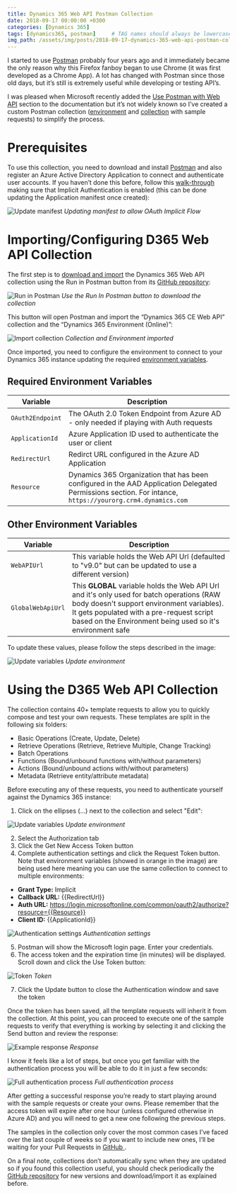 ```yaml
---
title: Dynamics 365 Web API Postman Collection
date: 2018-09-17 00:00:00 +0300
categories: [Dynamics 365]
tags: [dynamics365, postman]     # TAG names should always be lowercase
img_path: /assets/img/posts/2018-09-17-dynamics-365-web-api-postman-collection
---
```


I started to use [Postman](https://www.getpostman.com/) probably four years ago and it immediately became the only reason why this Firefox fanboy began to use Chrome (it was first developed as a Chrome App). A lot has changed with Postman since those old days, but it’s still is extremely useful while developing or testing API’s.

I was pleased when Microsoft recently added the [Use Postman with Web API](https://docs.microsoft.com/en-us/dynamics365/customer-engagement/developer/webapi/use-postman-web-api) section to the documentation but it’s not widely known so I’ve created a custom Postman collection ([environment](https://www.getpostman.com/docs/v6/postman/environments_and_globals/manage_environments) and [collection](https://www.getpostman.com/docs/v6/postman/collections/intro_to_collections) with sample requests) to simplify the process.

# Prerequisites

To use this collection, you need to download and install [Postman](https://www.getpostman.com/) and also register an Azure Active Directory Application to connect and authenticate user accounts. If you haven’t done this before, follow this [walk-through](https://docs.microsoft.com/en-us/dynamics365/customer-engagement/developer/walkthrough-register-dynamics-365-app-azure-active-directory) making sure that Implicit Authentication is enabled (this can be done updating the Application manifest once created):

![Update manifest](1-manifest.png)
_Updating manifest to allow OAuth Implicit Flow_

# Importing/Configuring D365 Web API Collection

The first step is to [download and import](https://github.com/fedejousset/Dynamics365WebApiPostmanCollection) the Dynamics 365 Web API collection using the Run in Postman button from its [GitHub repository](https://github.com/fedejousset/Dynamics365WebApiPostmanCollection):

![Run in Postman](2-download.png)
_Use the Run In Postman button to download the collection_

This button will open Postman and import the “Dynamics 365 CE Web API” collection and the “Dynamics 365 Environment (Online)”:

![Import collection](3-import.png)
_Collection and Environment imported_

Once imported, you need to configure the environment to connect to your Dynamics 365 instance updating the required [environment variables](https://www.postman.com/docs/v6/postman/environments_and_globals/variables).

## Required Environment Variables

| **Variable** | **Description** |
| ----------- | --------------- |
| `OAuth2Endpoint` | The OAuth 2.0 Token Endpoint from Azure AD - only needed if playing with Auth requests|
| `ApplicationId` | Azure Application ID used to authenticate the user or client|
| `RedirectUrl` | Redirct URL configured in the Azure AD Application|
| `Resource` | Dynamics 365 Organization that has been configured in the AAD Application Delegated Permissions section. For intance, `https://yourorg.crm4.dynamics.com`|


## Other Environment Variables

| **Variable** | **Description** |
| ----------- | --------------- |
| `WebAPIUrl` | This variable holds the Web API Url (defaulted to "v9.0" but can be updated to use a different version)|
| `GlobalWebApiUrl` | This **GLOBAL** variable holds the Web API Url and it's only used for batch operations (RAW body doesn't support environment variables). It gets populated with a pre-request script based on the Environment being used so it's environment safe|


 To update these values, please follow the steps described in the image:

![Update variables](4-variables.png)
_Update environment_

# Using the D365 Web API Collection

The collection contains 40+ template requests to allow you to quickly compose and test your own requests. These templates are split in the following six folders:

- Basic Operations (Create, Update, Delete)
- Retrieve Operations (Retrieve, Retrieve Multiple, Change Tracking)
- Batch Operations
- Functions (Bound/unbound functions with/without parameters)
- Actions (Bound/unbound actions with/without parameters)
- Metadata (Retrieve entity/attribute metadata)

Before executing any of these requests, you need to authenticate yourself against the Dynamics 365 instance:

1. Click on the ellipses (…) next to the collection and select "Edit":

![Update variables](5-edit.png)
_Update environment_

2. Select the Authorization tab
3. Click the Get New Access Token button
4. Complete authentication settings and click the Request Token button. Note that environment variables (showed in orange in the image) are being used here meaning you can use the same collection to connect to multiple environments:

- **Grant Type:** Implicit
- **Callback URL:** {{RedirectUrl}}
- **Auth URL:** https://login.microsoftonline.com/common/oauth2/authorize?resource={{Resource}}
- **Client ID:** {{ApplicationId}}

![Authentication settings](6-auth.png)
_Authentication settings_

5. Postman will show the Microsoft login page. Enter your credentials.
6. The access token and the expiration time (in minutes) will be displayed. Scroll down and click the Use Token button:

![Token](7-token.png)
_Token_

7. Click the Update button to close the Authentication window and save the token

Once the token has been saved, all the template requests will inherit it from the collection. At this point, you can proceed to execute one of the sample requests to verify that everything is working by selecting it and clicking the Send button and review the response:

![Example response](8-example.png)
_Response_

I know it feels like a lot of steps, but once you get familiar with the authentication process you will be able to do it in just a few seconds:

![Full authentication process](9-full.gif)
_Full authentication process_

After getting a successful response you’re ready to start playing around with the sample requests or create your owns. Please remember that the access token will expire after one hour (unless configured otherwise in Azure AD) and you will need to get a new one following the previous steps.

The samples in the collection only cover the most common cases I’ve faced over the last couple of weeks so if you want to include new ones, I’ll be waiting for your Pull Requests in [GitHub ](https://github.com/fedejousset/Dynamics365WebApiPostmanCollection).

On a final note, collections don’t automatically sync when they are updated so if you found this collection useful, you should check periodically the [GitHub repository](https://github.com/fedejousset/Dynamics365WebApiPostmanCollection) for new versions and download/import it as explained before.